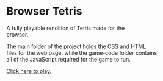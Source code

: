 # Browser Tetris
A fully playable rendition of Tetris made for the <br>
browser.<br>

The main folder of the project holds the CSS and HTML <br>
files for the web page, while the game-code folder contains <br>
all of the JavaScript required for the game to run. <br>

[Click here to play.](https://skylerdyoung.github.io/Browser-Tetris/)
